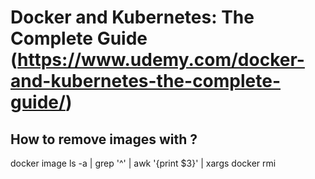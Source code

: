 # Docker and Kubernetes: The Complete Guide  (https://www.udemy.com/docker-and-kubernetes-the-complete-guide/)

## How to remove images with <none>?
docker image ls -a | grep '^<none>' | awk '{print $3}' | xargs docker rmi
